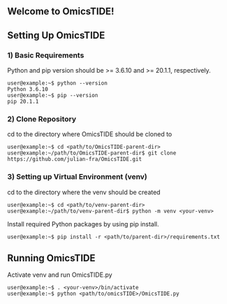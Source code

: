 ## Welcome to OmicsTIDE!

## Setting Up OmicsTIDE

### 1) Basic Requirements
Python and pip version should be >= 3.6.10 and >= 20.1.1, respectively.

```console
user@example:~$ python --version
Python 3.6.10
user@example:~$ pip --version
pip 20.1.1
```

### 2) Clone Repository
cd to the directory where OmicsTIDE should be cloned to
```console
user@example:~$ cd <path/to/OmicsTIDE-parent-dir>
user@example:~/path/to/OmicsTIDE-parent-dir$ git clone https://github.com/julian-fra/OmicsTIDE.git
```

### 3) Setting up Virtual Environment (venv)
cd to the directory where the venv should be created
```console
user@example:~$ cd <path/to/venv-parent-dir>
user@example:~/path/to/venv-parent-dir$ python -m venv <your-venv>
```
Install required Python packages by using pip install.
```console
user@example:~$ pip install -r <path/to/parent-dir>/requirements.txt
```

## Running OmicsTIDE
Activate venv and run OmicsTIDE.py

```console
user@example:~$ . <your-venv>/bin/activate
user@example:~$ python <path/to/omicsTIDE>/OmicsTIDE.py
```
